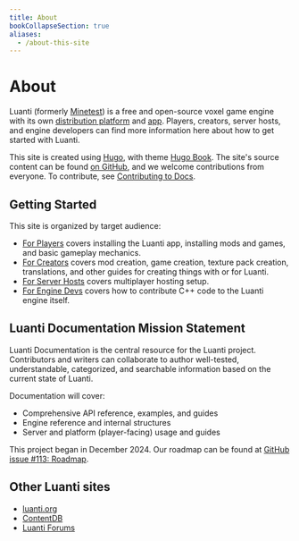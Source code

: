 ```yaml
---
title: About
bookCollapseSection: true
aliases:
  - /about-this-site
---
```


# About

Luanti (formerly [Minetest](https://blog.luanti.org/2024/10/13/Introducing-Our-New-Name/)) is a free and open-source voxel game engine with its own [distribution platform](/about/contentdb) and [app](/about/luanti). Players, creators, server hosts, and engine developers can find more information here about how to get started with Luanti.

This site is created using [Hugo](https://gohugo.io/), with theme [Hugo Book](https://themes.gohugo.io/themes/hugo-book/). The site's source content can be found [on GitHub](https://github.com/luanti-org/docs.luanti.org/tree/master/content), and we welcome contributions from everyone. To contribute, see [Contributing to Docs](/about/contributing-to-docs).

## Getting Started

This site is organized by target audience:

- [For Players](/for-players) covers installing the Luanti app, installing mods and games, and basic gameplay mechanics.
- [For Creators](/for-creators) covers mod creation, game creation, texture pack creation, translations, and other guides for creating things with or for Luanti.
- [For Server Hosts](/for-server-hosts) covers multiplayer hosting setup.
- [For Engine Devs](/for-engine-devs) covers how to contribute C++ code to the Luanti engine itself.

## Luanti Documentation Mission Statement

Luanti Documentation is the central resource for the Luanti project. Contributors and writers can collaborate to author well-tested, understandable, categorized, and searchable information based on the current state of Luanti.

Documentation will cover:

- Comprehensive API reference, examples, and guides
- Engine reference and internal structures
- Server and platform (player-facing) usage and guides

This project began in December 2024. Our roadmap can be found at [GitHub issue #113: Roadmap](https://github.com/luanti-org/docs.luanti.org/issues/113).

## Other Luanti sites

- [luanti.org](https://luanti.org)
- [ContentDB](https://content.luanti.org/)
- [Luanti Forums](https://forum.luanti.org/)
